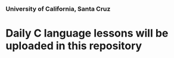 <h3>University of California, Santa Cruz</h3>
</hr>
<h1>Daily C language lessons will be uploaded in this repository</h1>
